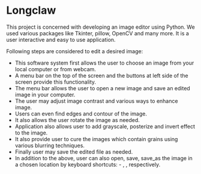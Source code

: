 # Longclaw
This project is concerned with developing an image editor using Python. We used various packages like Tkinter, pillow, OpenCV and many more. It is a user interactive and easy to use application.

Following steps are considered to edit a desired image:
- This software system first allows the user to choose an image from your local computer or from webcam.
- A menu bar on the top of the screen and the buttons at left side of the screen provide this functionality.
- The menu bar allows the user to open a new image and save an edited image in your computer.
- The user may adjust image contrast and various ways to enhance image.
- Users can even find edges and contour of the image.
- It also allows the user rotate the image as needed.
- Application also allows user to add grayscale, posterize and invert effect to the image.
- It also provide user to cure the images which contain grains using various blurring techniques.
- Finally user may save the edited file as needed.
- In addition to the above, user can also open, save, save_as the image in a chosen location by keyboard shortcuts: - <Control-o>, <Control-s>, <Control-Shift-s> respectively.
